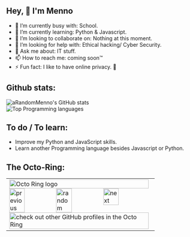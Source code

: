 
## Hey, 👋 I'm Menno

- 🔭 I’m currently busy with: School. 
- 🌱 I’m currently learning: Python & Javascript. 
- 👯 I’m looking to collaborate on: Nothing at this moment. 
- 🤔 I’m looking for help with: Ethical hacking/ Cyber Security. 
- 💬 Ask me about: IT stuff.
- 📫 How to reach me: coming soon™
- ⚡ Fun fact: I like to have online privacy. 🫤

## Github stats:

![aRandomMenno's GitHub stats](https://readme-stats-arandommenno.vercel.app/api?username=arandommenno&show_icons=true&theme=blue_navy) <br>
![Top Programming languages](https://readme-stats-arandommenno.vercel.app/api/top-langs/?username=arandommenno&layout=compact&theme=blue_navy)

## To do / To learn:

- Improve my Python and JavaScript skills.
- Learn another Programming language besides Javascript or Python.

## The Octo-Ring:

<table><tbody><tr><td><a href="https://octo-ring.com/"><img src="https://octo-ring.com/static/img/widget/top.png" width="99%" alt="Octo Ring logo" align="top"></a><br><a href="https://octo-ring.com/p/aRandomMenno/prev"><img src="https://octo-ring.com/static/img/widget/prev.png" width="33%" alt="previous" align="top" title="previous profile"></a><a href="https://octo-ring.com/p/aRandomMenno/random"><img src="https://octo-ring.com/static/img/widget/random.png" width="33%" alt="random" align="top" title="random profile"></a><a href="https://octo-ring.com/p/aRandomMenno/next"><img src="https://octo-ring.com/static/img/widget/next.png" width="33%" alt="next" align="top" title="next profile"></a><br><a href="https://octo-ring.com/"><img src="https://octo-ring.com/static/img/widget/bottom.png" width="99%" alt="check out other GitHub profiles in the Octo Ring" align="top"></a></td></tr></tbody></table>
